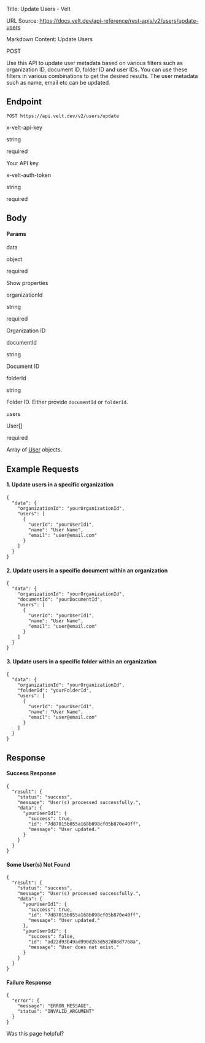Title: Update Users - Velt

URL Source: https://docs.velt.dev/api-reference/rest-apis/v2/users/update-users

Markdown Content:
Update Users

POST

Use this API to update user metadata based on various filters such as organization ID, document ID, folder ID and user IDs. You can use these filters in various combinations to get the desired results. The user metadata such as name, email etc can be updated.

Endpoint
--------

`POST https://api.velt.dev/v2/users/update`

x-velt-api-key

string

required

Your API key.

x-velt-auth-token

string

required

Body
----

#### **Params**

data

object

required

Show properties

organizationId

string

required

Organization ID

documentId

string

Document ID

folderId

string

Folder ID. Either provide `documentId` or `folderId`.

users

User[]

required

Array of [User](https://docs.velt.dev/api-reference/sdk/models/data-models#user) objects.

**Example Requests**
--------------------

#### 1. Update users in a specific organization

```
{
  "data": {
    "organizationId": "yourOrganizationId",
    "users": [
      {
        "userId": "yourUserId1",
        "name": "User Name",
        "email": "user@email.com"
      }
    ]
  }
}
```

#### 2. Update users in a specific document within an organization

```
{
  "data": {
    "organizationId": "yourOrganizationId",
    "documentId": "yourDocumentId",
    "users": [
      {
        "userId": "yourUserId1",
        "name": "User Name",
        "email": "user@email.com"
      }
    ]
  }
}
```

#### 3. Update users in a specific folder within an organization

```
{
  "data": {
    "organizationId": "yourOrganizationId",
    "folderId": "yourFolderId",
    "users": [
      {
        "userId": "yourUserId1",
        "name": "User Name",
        "email": "user@email.com"
      }
    ]
  }
}
```

Response
--------

#### Success Response

```
{
  "result": {
    "status": "success",
    "message": "User(s) processed successfully.",
    "data": {
      "yourUserId1": {
        "success": true,
        "id": "7d87015b055a168b098cf05b870e40ff",
        "message": "User updated."
      }
    }
  }
}
```

#### Some User(s) Not Found

```
{
  "result": {
    "status": "success",
    "message": "User(s) processed successfully.",
    "data": {
      "yourUserId1": {
        "success": true,
        "id": "7d87015b055a168b098cf05b870e40ff",
        "message": "User updated."
      },
      "yourUserId2": {
        "success": false,
        "id": "ad22d93b49ad990d2b3d582d08d7768a",
        "message": "User does not exist."
      }
    }
  }
}
```

#### Failure Response

```
{
  "error": {
    "message": "ERROR_MESSAGE",
    "status": "INVALID_ARGUMENT"
  }
}
```

Was this page helpful?
